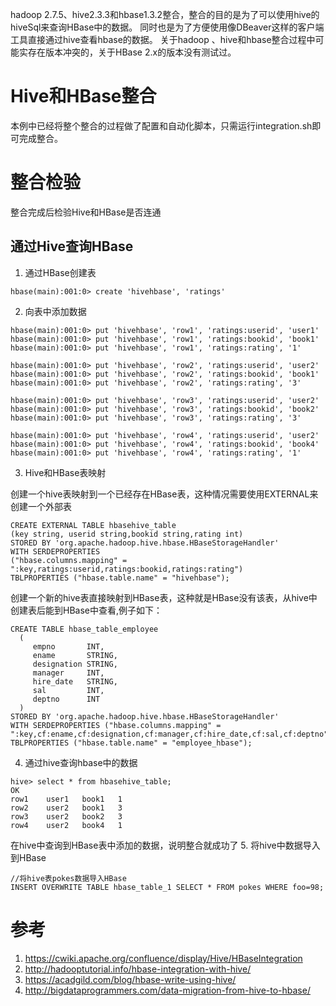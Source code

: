 hadoop 2.7.5、hive2.3.3和hbase1.3.2整合，整合的目的是为了可以使用hive的hiveSql来查询HBase中的数据。
同时也是为了方便使用像DBeaver这样的客户端工具直接通过hive查看hbase的数据。
关于hadoop 、hive和hbase整合过程中可能实存在版本冲突的，关于HBase 2.x的版本没有测试过。

# Hive和HBase整合
本例中已经将整个整合的过程做了配置和自动化脚本，只需运行integration.sh即可完成整合。
# 整合检验
整合完成后检验Hive和HBase是否连通
## 通过Hive查询HBase
1. 通过HBase创建表
```
hbase(main):001:0> create 'hivehbase', 'ratings'
```
2. 向表中添加数据
```
hbase(main):001:0> put 'hivehbase', 'row1', 'ratings:userid', 'user1'
hbase(main):001:0> put 'hivehbase', 'row1', 'ratings:bookid', 'book1'
hbase(main):001:0> put 'hivehbase', 'row1', 'ratings:rating', '1'

hbase(main):001:0> put 'hivehbase', 'row2', 'ratings:userid', 'user2'
hbase(main):001:0> put 'hivehbase', 'row2', 'ratings:bookid', 'book1'
hbase(main):001:0> put 'hivehbase', 'row2', 'ratings:rating', '3'

hbase(main):001:0> put 'hivehbase', 'row3', 'ratings:userid', 'user2'
hbase(main):001:0> put 'hivehbase', 'row3', 'ratings:bookid', 'book2'
hbase(main):001:0> put 'hivehbase', 'row3', 'ratings:rating', '3'

hbase(main):001:0> put 'hivehbase', 'row4', 'ratings:userid', 'user2'
hbase(main):001:0> put 'hivehbase', 'row4', 'ratings:bookid', 'book4'
hbase(main):001:0> put 'hivehbase', 'row4', 'ratings:rating', '1'
```
3. Hive和HBase表映射

创建一个hive表映射到一个已经存在HBase表，这种情况需要使用EXTERNAL来创建一个外部表
```
CREATE EXTERNAL TABLE hbasehive_table
(key string, userid string,bookid string,rating int)
STORED BY 'org.apache.hadoop.hive.hbase.HBaseStorageHandler'
WITH SERDEPROPERTIES
("hbase.columns.mapping" = ":key,ratings:userid,ratings:bookid,ratings:rating")
TBLPROPERTIES ("hbase.table.name" = "hivehbase");
```
创建一个新的hive表直接映射到HBase表，这种就是HBase没有该表，从hive中创建表后能到HBase中查看,例子如下：
```
CREATE TABLE hbase_table_employee
  (
     empno       INT,
     ename       STRING,
     designation STRING,
     manager     INT,
     hire_date   STRING,
     sal         INT,
     deptno      INT
  )
STORED BY 'org.apache.hadoop.hive.hbase.HBaseStorageHandler'
WITH SERDEPROPERTIES ("hbase.columns.mapping" = ":key,cf:ename,cf:designation,cf:manager,cf:hire_date,cf:sal,cf:deptno")
TBLPROPERTIES ("hbase.table.name" = "employee_hbase");
```
4. 通过hive查询hbase中的数据
```
hive> select * from hbasehive_table;
OK
row1    user1   book1   1
row2    user2   book1   3
row3    user2   book2   3
row4    user2   book4   1
```
在hive中查询到HBase表中添加的数据，说明整合就成功了
5. 将hive中数据导入到HBase
```
//将hive表pokes数据导入HBase
INSERT OVERWRITE TABLE hbase_table_1 SELECT * FROM pokes WHERE foo=98;
```

# 参考
1. https://cwiki.apache.org/confluence/display/Hive/HBaseIntegration
2. http://hadooptutorial.info/hbase-integration-with-hive/
3. https://acadgild.com/blog/hbase-write-using-hive/
4. http://bigdataprogrammers.com/data-migration-from-hive-to-hbase/